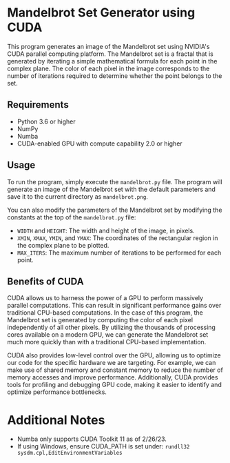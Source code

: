 # Mandelbrot Set Generator using CUDA

This program generates an image of the Mandelbrot set using NVIDIA's CUDA parallel computing platform. The Mandelbrot set is a fractal that is generated by iterating a simple mathematical formula for each point in the complex plane. The color of each pixel in the image corresponds to the number of iterations required to determine whether the point belongs to the set.

## Requirements

- Python 3.6 or higher
- NumPy
- Numba
- CUDA-enabled GPU with compute capability 2.0 or higher

## Usage

To run the program, simply execute the `mandelbrot.py` file. The program will generate an image of the Mandelbrot set with the default parameters and save it to the current directory as `mandelbrot.png`.

You can also modify the parameters of the Mandelbrot set by modifying the constants at the top of the `mandelbrot.py` file:

- `WIDTH` and `HEIGHT`: The width and height of the image, in pixels.
- `XMIN`, `XMAX`, `YMIN`, and `YMAX`: The coordinates of the rectangular region in the complex plane to be plotted.
- `MAX_ITERS`: The maximum number of iterations to be performed for each point.

## Benefits of CUDA

CUDA allows us to harness the power of a GPU to perform massively parallel computations. This can result in significant performance gains over traditional CPU-based computations. In the case of this program, the Mandelbrot set is generated by computing the color of each pixel independently of all other pixels. By utilizing the thousands of processing cores available on a modern GPU, we can generate the Mandelbrot set much more quickly than with a traditional CPU-based implementation.

CUDA also provides low-level control over the GPU, allowing us to optimize our code for the specific hardware we are targeting. For example, we can make use of shared memory and constant memory to reduce the number of memory accesses and improve performance. Additionally, CUDA provides tools for profiling and debugging GPU code, making it easier to identify and optimize performance bottlenecks.

# Additional Notes
- Numba only supports CUDA Toolkit 11 as of 2/26/23.
- If using Windows, ensure CUDA_PATH is set under: `rundll32 sysdm.cpl,EditEnvironmentVariables`
